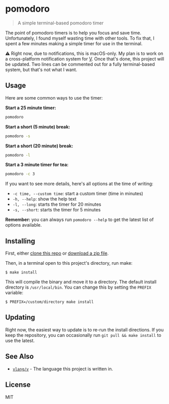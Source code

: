 # pomodoro

> A simple terminal-based pomodoro timer

The point of pomodoro timers is to help you focus and save time. Unfortunately,
I found myself wasting time with other tools. To fix that, I spent a few minutes
making a simple timer for use in the terminal.

⚠️ Right now, due to notifications, this is macOS-only. My plan is to work on a
cross-platform notification system for [V](https://github.com/vlang/v). Once
that's done, this project will be updated. Two lines can be commented out for a
fully terminal-based system, but that's not what I want.

## Usage

Here are some common ways to use the timer:

**Start a 25 minute timer:**

```bash
pomodoro
```

**Start a short (5 minute) break:**

```bash
pomodoro -s
```

**Start a short (20 minute) break:**

```bash
pomodoro -l
```

**Start a 3 minute timer for tea:**

```bash
pomodoro -c 3
```

If you want to see more details, here's all options at the time of writing:

- `-c time, --custom time`: start a custom timer (time in minutes)
- `-h, --help`: show the help text
- `-l, --long`: starts the timer for 20 minutes
- `-s, --short`: starts the timer for 5 minutes

**Remember:** you can always run `pomodoro --help` to get the latest list of
options available.

## Installing

First, either [clone this
repo](https://help.github.com/articles/cloning-a-repository/) or [download a zip
file](https://github.com/blakek/pomodoro/archive/master.zip).

Then, in a terminal open to this project's directory, run make:

```
$ make install
```

This will compile the binary and move it to a directory. The default install
directory is `/usr/local/bin`. You can change this by setting the `PREFIX`
variable:

```
$ PREFIX=/custom/directory make install
```

## Updating

Right now, the easiest way to update is to re-run the install directions. If you
keep the repository, you can occasionally run `git pull && make install` to use
the latest.

## See Also

- [`vlang/v`](https://github.com/vlang/v) - The language this project is written
  in.

## License

MIT
